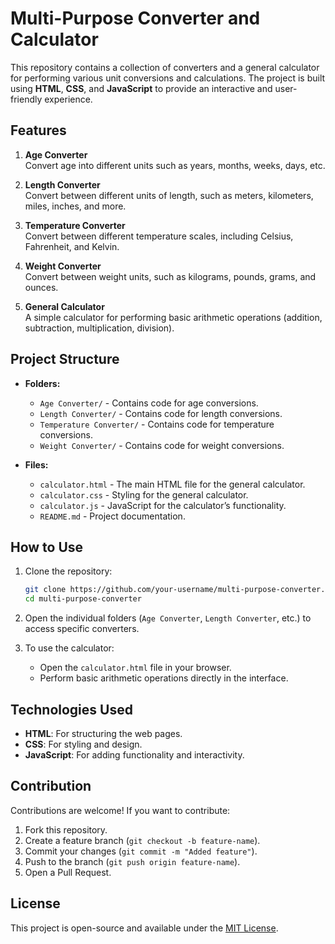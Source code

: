 # Multi-Purpose Converter and Calculator

This repository contains a collection of converters and a general calculator for performing various unit conversions and calculations. The project is built using **HTML**, **CSS**, and **JavaScript** to provide an interactive and user-friendly experience.

## Features

1. **Age Converter**  
   Convert age into different units such as years, months, weeks, days, etc.

2. **Length Converter**  
   Convert between different units of length, such as meters, kilometers, miles, inches, and more.

3. **Temperature Converter**  
   Convert between different temperature scales, including Celsius, Fahrenheit, and Kelvin.

4. **Weight Converter**  
   Convert between weight units, such as kilograms, pounds, grams, and ounces.

5. **General Calculator**  
   A simple calculator for performing basic arithmetic operations (addition, subtraction, multiplication, division).

## Project Structure

- **Folders:**
  - `Age Converter/` - Contains code for age conversions.
  - `Length Converter/` - Contains code for length conversions.
  - `Temperature Converter/` - Contains code for temperature conversions.
  - `Weight Converter/` - Contains code for weight conversions.

- **Files:**
  - `calculator.html` - The main HTML file for the general calculator.
  - `calculator.css` - Styling for the general calculator.
  - `calculator.js` - JavaScript for the calculator’s functionality.
  - `README.md` - Project documentation.

## How to Use

1. Clone the repository:
   ```bash
   git clone https://github.com/your-username/multi-purpose-converter.git
   cd multi-purpose-converter
   ```

2. Open the individual folders (`Age Converter`, `Length Converter`, etc.) to access specific converters.

3. To use the calculator:
   - Open the `calculator.html` file in your browser.
   - Perform basic arithmetic operations directly in the interface.

## Technologies Used

- **HTML**: For structuring the web pages.
- **CSS**: For styling and design.
- **JavaScript**: For adding functionality and interactivity.

## Contribution

Contributions are welcome! If you want to contribute:
1. Fork this repository.
2. Create a feature branch (`git checkout -b feature-name`).
3. Commit your changes (`git commit -m "Added feature"`).
4. Push to the branch (`git push origin feature-name`).
5. Open a Pull Request.

## License

This project is open-source and available under the [MIT License](LICENSE).
